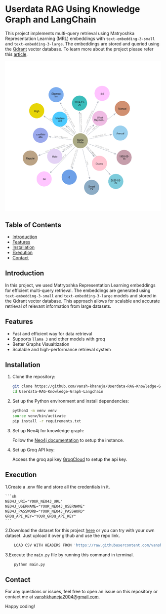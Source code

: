 # Userdata RAG Using Knowledge Graph and LangChain
This project implements multi-query retrieval using Matryoshka Representation Learning (MRL) embeddings with `text-embedding-3-small` and `text-embedding-3-large`. The embeddings are stored and queried using the [Qdrant](https://qdrant.tech/) vector database. To learn more about the project please refer this [article](https://medium.com/@vanshkhaneja/multi-stage-vector-querying-using-matryoshka-representation-learning-mrl-in-qdrant-ddbe425d88f4).

![Alt Text - description of the image](https://github.com/vansh-khaneja/Userdata-RAG-Knowledge-Graph-Langchain/blob/main/graph1.png?raw=true)


## Table of Contents

- [Introduction](#introduction)
- [Features](#features)
- [Installation](#installation)
- [Execution](#execution)
- [Contact](#contact)

## Introduction

In this project, we used Matryoshka Representation Learning embeddings for efficient multi-query retrieval. The embeddings are generated using `text-embedding-3-small` and `text-embedding-3-large` models and stored in the Qdrant vector database. This approach allows for scalable and accurate retrieval of relevant information from large datasets.

## Features

- Fast and efficient way for data retrieval
- Supports `llama 3` and other models with groq
- Better Graphs Visualtization
- Scalable and high-performance retrieval system

## Installation

1. Clone the repository:

    ```sh
    git clone https://github.com/vansh-khaneja/Userdata-RAG-Knowledge-Graph-Langchain
    cd Userdata-RAG-Knowledge-Graph-Langchain
    ```

2. Set up the Python environment and install dependencies:

    ```sh
    python3 -m venv venv
    source venv/bin/activate
    pip install -r requirements.txt
    ```

3. Set up Neo4j for knowledge graph:

    Follow the [Neo4j documentation](https://console.neo4j.io/) to setup the instance.

4. Set up Groq API key:

    Access the groq api key [GroqCloud](https://console.groq.com/keys) to setup the api key.


## Execution
1.Create a .env file and store all the credentials in it.

    ```sh
    NEO4J_URI="YOUR_NEO4J_URL"
    NEO4J_USERNAME="YOUR_NEO4J_USERNAME"
    NEO4J_PASSWORD="YOUR_NEO4J_PASSWORD"
    GROQ_API_KEY="YOUR_GROQ_API_KEY"
    ```


2.Download the dataset for this project [here](https://www.kaggle.com/datasets/arnavsmayan/amazon-prime-userbase-dataset) or you can try with your own dataset. Just upload it over github and use the repo link.

```sh
    LOAD CSV WITH HEADERS FROM 'https://raw.githubusercontent.com/vansh-khaneja/test5/main/amazon_prime_users.csv' AS row
```


3.Execute the ```main.py``` file by running this command in terminal.

```sh
    python main.py
```


## Contact

For any questions or issues, feel free to open an issue on this repository or contact me at vanshkhaneja2004@gmail.com.

Happy coding!
